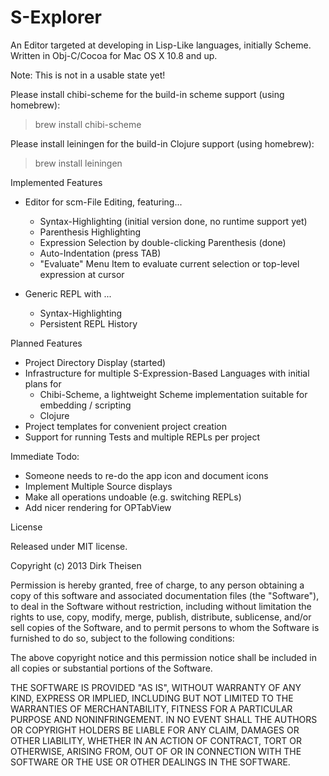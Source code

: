 S-Explorer
=======

An Editor targeted at developing in Lisp-Like languages, initially Scheme.
Written in Obj-C/Cocoa for Mac OS X 10.8 and up.

Note: This is not in a usable state yet!

Please install chibi-scheme for the build-in scheme support (using homebrew):

> brew install chibi-scheme

Please install leiningen for the build-in Clojure support (using homebrew):

> brew install leiningen

Implemented Features

* Editor for scm-File Editing, featuring...
  * Syntax-Highlighting (initial version done, no runtime support yet)
  * Parenthesis Highlighting 
  * Expression Selection by double-clicking Parenthesis (done)
  * Auto-Indentation (press TAB)
  * "Evaluate" Menu Item to evaluate current selection or top-level expression at cursor


* Generic REPL with ...
  * Syntax-Highlighting
  * Persistent REPL History


Planned Features

* Project Directory Display (started)
* Infrastructure for multiple S-Expression-Based Languages with initial plans for
  * Chibi-Scheme, a lightweight Scheme implementation suitable for embedding / scripting
  * Clojure
* Project templates for convenient project creation
* Support for running Tests and multiple REPLs per project


Immediate Todo:

* Someone needs to re-do the app icon and document icons
* Implement Multiple Source displays
* Make all operations undoable (e.g. switching REPLs)
* Add nicer rendering for OPTabView

License

Released under MIT license.

Copyright (c) 2013 Dirk Theisen

Permission is hereby granted, free of charge, to any person obtaining a copy of this software and associated documentation files (the "Software"), to deal in the Software without restriction, including without limitation the rights to use, copy, modify, merge, publish, distribute, sublicense, and/or sell copies of the Software, and to permit persons to whom the Software is furnished to do so, subject to the following conditions:

The above copyright notice and this permission notice shall be included in all copies or substantial portions of the Software.

THE SOFTWARE IS PROVIDED "AS IS", WITHOUT WARRANTY OF ANY KIND, EXPRESS OR IMPLIED, INCLUDING BUT NOT LIMITED TO THE WARRANTIES OF MERCHANTABILITY, FITNESS FOR A PARTICULAR PURPOSE AND NONINFRINGEMENT. IN NO EVENT SHALL THE AUTHORS OR COPYRIGHT HOLDERS BE LIABLE FOR ANY CLAIM, DAMAGES OR OTHER LIABILITY, WHETHER IN AN ACTION OF CONTRACT, TORT OR OTHERWISE, ARISING FROM, OUT OF OR IN CONNECTION WITH THE SOFTWARE OR THE USE OR OTHER DEALINGS IN THE SOFTWARE.


